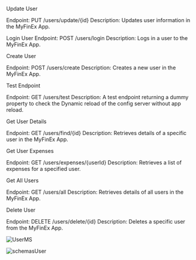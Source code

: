 Update User

Endpoint: PUT /users/update/{id}
Description: Updates user information in the MyFinEx App.

Login User
Endpoint: POST /users/login
Description: Logs in a user to the MyFinEx App.

Create User

Endpoint: POST /users/create
Description: Creates a new user in the MyFinEx App.

Test Endpoint

Endpoint: GET /users/test
Description: A test endpoint returning a dummy property to check the Dynamic reload of the config server without app reload.

Get User Details

Endpoint: GET /users/find/{id}
Description: Retrieves details of a specific user in the MyFinEx App.

Get User Expenses

Endpoint: GET /users/expenses/{userId}
Description: Retrieves a list of expenses for a specified user.

Get All Users

Endpoint: GET /users/all
Description: Retrieves details of all users in the MyFinEx App.

Delete User

Endpoint: DELETE /users/delete/{id}
Description: Deletes a specific user from the MyFinEx App.

![UserMS](https://github.com/MentalCoder91/myfinex-user-service/assets/97496417/5e1f5a25-65d6-4db0-aaa5-80058276fe85)

![schemasUser](https://github.com/MentalCoder91/myfinex-user-service/assets/97496417/212f2b9b-e959-485e-96f2-af1d17bdd18c)




